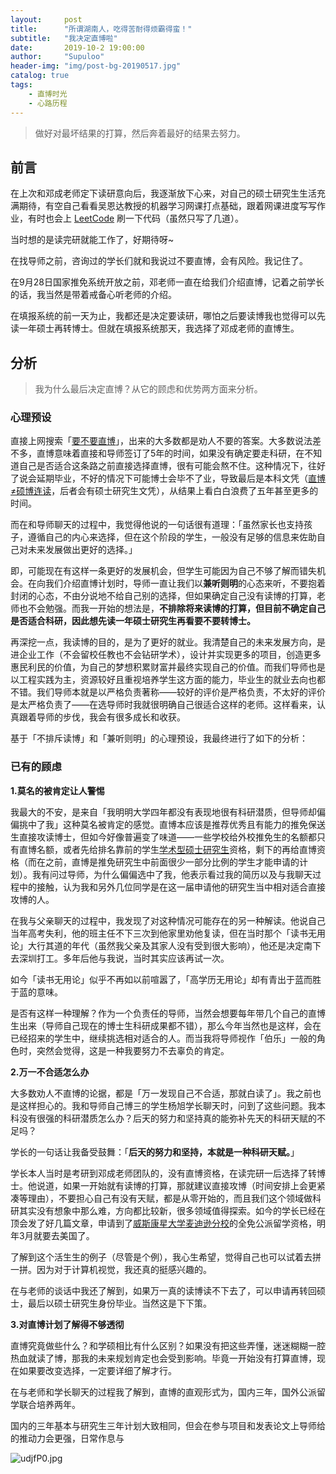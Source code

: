 ```yaml
---
layout:     post
title:      "所谓湖南人，吃得苦耐得烦霸得蛮！"
subtitle:   "我决定直博啦"
date:       2019-10-2 19:00:00
author:     "Supuloo"
header-img: "img/post-bg-20190517.jpg"
catalog: true
tags:
    - 直博时光
    - 心路历程
---
```


> 做好对最坏结果的打算，然后奔着最好的结果去努力。



## 前言

在上次和邓成老师定下读研意向后，我逐渐放下心来，对自己的硕士研究生生活充满期待，有空自己看看吴恩达教授的机器学习网课打点基础，跟着网课进度写写作业，有时也会上 [LeetCode](https://leetcode-cn.com/) 刷一下代码（虽然只写了几道）。

当时想的是读完研就能工作了，好期待呀~

在找导师之前，咨询过的学长们就和我说过不要直博，会有风险。我记住了。

在9月28日国家推免系统开放之前，邓老师一直在给我们介绍直博，记着之前学长的话，我当然是带着戒备心听老师的介绍。

在填报系统的前一天为止，我都还是决定要读研，哪怕之后要读博我也觉得可以先读一年硕士再转博士。但就在填报系统那天，我选择了邓成老师的直博生。

## 分析

> 我为什么最后决定直博？从它的顾虑和优势两方面来分析。

### 心理预设

直接上网搜索「[要不要直博](https://www.zhihu.com/search?type=content&q=%E8%A6%81%E4%B8%8D%E8%A6%81%E7%9B%B4%E5%8D%9A)」，出来的大多数都是劝人不要的答案。大多数说法差不多，直博意味着直接和导师签订了5年的时间，如果没有确定要走科研，在不知道自己是否适合这条路之前直接选择直博，很有可能会熬不住。这种情况下，往好了说会延期毕业，不好的情况下可能博士会毕不了业，导致最后是本科文凭（[直博≠硕博连读](https://baijiahao.baidu.com/s?id=1613639427100716896&wfr=spider&for=pc)，后者会有硕士研究生文凭），从结果上看白白浪费了五年甚至更多的时间。

而在和导师聊天的过程中，我觉得他说的一句话很有道理：「虽然家长也支持孩子，遵循自己的内心来选择，但在这个阶段的学生，一般没有足够的信息来佐助自己对未来发展做出更好的选择。」

即，可能现在有这样一条更好的发展机会，但学生可能因为自己不够了解而错失机会。在向我们介绍直博计划时，导师一直让我们以**兼听则明**的心态来听，不要抱着封闭的心态，不由分说地不给自己别的选择，但如果确定自己没有读博的打算，老师也不会勉强。而我一开始的想法是，**不排除将来读博的打算，但目前不确定自己是否适合科研，因此想先读一年硕士研究生再看要不要转博士。**

再深挖一点，我读博的目的，是为了更好的就业。我清楚自己的未来发展方向，是进企业工作（不会留校任教也不会钻研学术），设计并实现更多的项目，创造更多惠民利民的价值，为自己的梦想积累财富并最终实现自己的价值。而我们导师也是以工程实践为主，资源较好且重视培养学生这方面的能力，毕业生的就业去向也都不错。我们导师本就是以严格负责著称——较好的评价是严格负责，不太好的评价是太严格负责了——在选导师时我就很明确自己很适合这样的老师。这样看来，认真跟着导师的步伐，我会有很多成长和收获。

基于「不排斥读博」和「兼听则明」的心理预设，我最终进行了如下的分析：

### 已有的顾虑

**1.莫名的被肯定让人警惕**

我最大的不安，是来自「我明明大学四年都没有表现地很有科研潜质，但导师却偏偏挑中了我」这种莫名被肯定的感觉。直博本应该是推荐优秀且有能力的推免保送生直接攻读博士，但如今好像普遍变了味道——一些学校给外校推免生的名额都只有直博名额，或者先给排名靠前的学生[学术型硕士研究生](https://baike.baidu.com/item/%E5%AD%A6%E6%9C%AF%E5%9E%8B%E7%A1%95%E5%A3%AB/4791075?fr=aladdin)资格，剩下的再给直博资格（而在之前，直博是推免研究生中前面很少一部分比例的学生才能申请的计划）。我有问过导师，为什么偏偏选中了我，他表示看过我的简历以及与我聊天过程中的接触，认为我和另外几位同学是在这一届申请他的研究生当中相对适合直接攻博的人。

在我与父亲聊天的过程中，我发现了对这种情况可能存在的另一种解读。他说自己当年高考失利，他的班主任不下三次到他家里劝他复读，但在当时那个「读书无用论」大行其道的年代（虽然我父亲及其家人没有受到很大影响），他还是决定南下去深圳打工。多年后他与我说，当时其实应该再试一次。

如今「读书无用论」似乎不再如以前喧嚣了，「高学历无用论」却有青出于蓝而胜于蓝的意味。

是否有这样一种理解？作为一个负责任的导师，当然会想要每年带几个自己的直博生出来（导师自己现在的博士生科研成果都不错），那么今年当然也是这样，会在已经招来的学生中，继续挑选相对适合的人。而当我将导师视作「伯乐」一般的角色时，突然会觉得，这是一种我要努力不去辜负的肯定。

**2.万一不合适怎么办**

大多数劝人不直博的论据，都是「万一发现自己不合适，那就白读了」。我之前也是这样担心的。我和导师自己博三的学生杨旭学长聊天时，问到了这些问题。我本科没有很强的科研潜质怎么办？后天的努力和坚持真的能弥补先天的科研天赋的不足吗？

学长的一句话让我备受鼓舞：「**后天的努力和坚持，本就是一种科研天赋。**」

学长本人当时是考研到邓成老师团队的，没有直博资格，在读完研一后选择了转博士。他说道，如果一开始就有读博的打算，那就建议直接攻博（时间安排上会更紧凑等理由），不要担心自己有没有天赋，都是从零开始的，而且我们这个领域做科研其实没有想象中那么难，方向都比较新，很多领域值得探索。如今的学长已经在顶会发了好几篇文章，申请到了[威斯康星大学麦迪逊分校](https://baike.baidu.com/item/%E5%A8%81%E6%96%AF%E5%BA%B7%E6%98%9F%E5%A4%A7%E5%AD%A6%E9%BA%A6%E8%BF%AA%E9%80%8A%E5%88%86%E6%A0%A1/4722052?fr=aladdin#4)的全免公派留学资格，明年3月就要去美国了。

了解到这个活生生的例子（尽管是个例），我心生希望，觉得自己也可以试着去拼一拼。因为对于计算机视觉，我还真的挺感兴趣的。

在与老师的谈话中我还了解到，如果万一真的读博读不下去了，可以申请再转回硕士，最后以硕士研究生身份毕业。当然这是下下策。

**3.对直博计划了解得不够透彻**

直博究竟做些什么？和学硕相比有什么区别？如果没有把这些弄懂，迷迷糊糊一腔热血就读了博，那我的未来规划肯定也会受到影响。毕竟一开始没有打算直博，现在如果要改变选择，一定要详细了解才行。

在与老师和学长聊天的过程我了解到，直博的直观形式为，国内三年，国外公派留学联合培养两年。

国内的三年基本与研究生三年计划大致相同，但会在参与项目和发表论文上导师给的推动力会更强，日常作息与





![udjfP0.jpg](https://s2.ax1x.com/2019/10/02/udjfP0.jpg)





